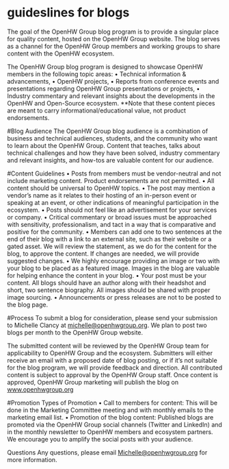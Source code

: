 # guideslines for blogs 
The goal of the OpenHW Group blog program is to provide a singular place for quality content, hosted on the OpenHW Group website. The blog serves as a channel for the OpenHW Group members and working groups to share content with the OpenHW ecosystem.

The OpenHW Group blog program is designed to showcase OpenHW members in the following topic areas:
•	Technical information & advancements,
•	OpenHW projects,
•	Reports from conference events and presentations regarding OpenHW Group presentations or projects,
•	Industry commentary and relevant insights about the developments in the OpenHW and Open-Source ecosystem.
**Note that these content pieces are meant to carry informational/educational value, not product endorsements.

#Blog Audience 
The OpenHW Group blog audience is a combination of business and technical audiences, students, and the community who want to learn about the OpenHW Group. Content that teaches, talks about technical challenges and how they have been solved, industry commentary and relevant insights, and how-tos are valuable content for our audience.

#Content Guidelines
•	Posts from members must be vendor-neutral and not include marketing content. Product endorsements are not permitted.
•	All content should be universal to OpenHW topics.
•	The post may mention a vendor’s name as it relates to their hosting of an in-person event or speaking at an event, or other indications of meaningful participation in the ecosystem.
•	Posts should not feel like an advertisement for your services or company.
•	Critical commentary or broad issues must be approached with sensitivity, professionalism, and tact in a way that is comparative and positive for the community.
•	Members can add one to two sentences at the end of their blog with a link to an external site, such as their website or a gated asset. We will review the statement, as we do for the content for the blog, to approve the content. If changes are needed, we will provide suggested changes.
•	We highly encourage providing an image or two with your blog to be placed as a featured image. Images in the blog are valuable for helping enhance the content in your blog. 
•	Your post must be your content. All blogs should have an author along with their headshot and short, two sentence biography. All images should be shared with proper image sourcing. 
•	Announcements or press releases are not to be posted to the blog page. 

#Process
To submit a blog for consideration, please send your submission to Michelle Clancy at michelle@openhwgroup.org.  We plan to post two blogs per month to the OpenHW Group website.

The submitted content will be reviewed by the OpenHW Group team for applicability to OpenHW Group and the ecosystem.  Submitters will either receive an email with a proposed date of blog posting, or if it’s not suitable for the blog program, we will provide feedback and direction.
All contributed content is subject to approval by the OpenHW Group staff.  Once content is approved, OpenHW Group marketing will publish the blog on www.openhwgroup.org 

#Promotion
Types of Promotion
•	Call to members for content: This will be done in the Marketing Committee meeting and with monthly emails to the marketing email list.
•	Promotion of the blog content: Published blogs are promoted via the OpenHW Group social channels (Twitter and LinkedIn) and in the monthly newsletter to OpenHW members and ecosystem partners. We encourage you to amplify the social posts with your audience.

Questions
Any questions, please email Michelle@openhwgroup.org for more information. 

